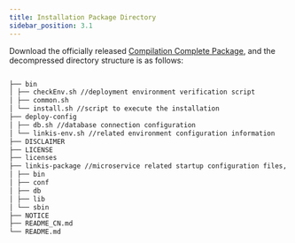 ```yaml
---
title: Installation Package Directory
sidebar_position: 3.1
---
```


Download the officially released [Compilation Complete Package](https://linkis.apache.org/download/main), and the decompressed directory structure is as follows:

```html

├── bin
│ ├── checkEnv.sh //deployment environment verification script
│ ├── common.sh
│ └── install.sh //script to execute the installation
├── deploy-config
│ ├── db.sh //database connection configuration
│ └── linkis-env.sh //related environment configuration information
├── DISCLAIMER
├── LICENSE
├── licenses
├── linkis-package //microservice related startup configuration files, dependencies, scripts, linkis-cli, etc.
│ ├── bin
│ ├── conf
│ ├── db
│ ├── lib
│ └── sbin
├── NOTICE
├── README_CN.md
└── README.md

```